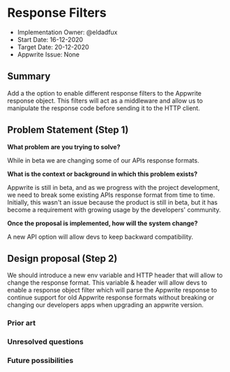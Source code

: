 # Response Filters <!-- What do you want to call your `awesome_feature`? -->

- Implementation Owner: @eldadfux
- Start Date: 16-12-2020
- Target Date: 20-12-2020
- Appwrite Issue: None

## Summary

[summary]: #summary

Add a the option to enable different response filters to the Appwrite response object. This filters will act as a middleware and allow us to manipulate the response code before sending it to the HTTP client.

<!-- Brief explanation of the proposed contribution. Write your answer below. -->

## Problem Statement (Step 1)

[problem-statement]: #problem-statement

**What problem are you trying to solve?**

While in beta we are changing some of our APIs response formats.

**What is the context or background in which this problem exists?**

<!-- Write your answer below. -->
Appwrite is still in beta, and as we progress with the project development, we need to break some existing APIs response format from time to time. Initially, this wasn't an issue because the product is still in beta, but it has become a requirement with growing usage by the developers' community.

**Once the proposal is implemented, how will the system change?**

<!-- Write your answer below. -->

A new API option will allow devs to keep backward compatibility.

<!-- Please avoid discussing your proposed solution. -->

## Design proposal (Step 2)

[design-proposal]: #design-proposal

We should introduce a new env variable and HTTP header that will allow to change the response format. This variable & header will allow devs to enable a response object filter which will parse the Appwrite response to continue support for old Appwrite response formats without breaking or changing our developers apps when upgrading an appwrite version.

<!--
This is the technical portion of the RFC. Explain the design in sufficient detail keeping in mind the following:

- Its interaction with other parts of the system is clear
- It is reasonably clear how the contribution would be implemented
- Dependencies on libraries, tools, projects or work that isn't yet complete
- New API routes that need to be created or modifications to the existing routes (if needed)
- Any breaking changes and ways in which we can ensure backward compatibility.
- Use Cases
- Goals
- Deliverables
- Changes to documentation
- Ways to scale the solution

Ensure that you include examples, code-snippets etc. to allow the community to understand the proposed solution. **It would be best if the examples use naming conventions that you intend to use during the actual implementation so that changes can be suggested early on during the development.**

Write your answer below.

-->

### Prior art

[prior-art]: #prior-art

<!--

Discuss prior art, both the good and the bad, in relation to this proposal. A
few examples of what this can include are:

- Does this functionality exist in other software and what experience has their
  community had?
- For other teams: What lessons can we learn from what other communities have
  done here?
- Papers: Are there any published papers or great posts that discuss this? If
  you have some relevant papers to refer to, this can serve as a more detailed
  theoretical background.

This section is intended to encourage you as an author to think about the
lessons from other software, provide readers of your RFC with a fuller picture.
If there is no prior art, that is fine - your ideas are interesting to us
whether they are brand new or if it is an adaptation from other software.

Write your answer below.
-->

### Unresolved questions

[unresolved-questions]: #unresolved-questions

<!-- What parts of the design do you expect to resolve through the RFC process before this gets merged? -->

<!-- Write your answer below. -->

### Future possibilities

[future-possibilities]: #future-possibilities

<!-- This is also a good place to "dump ideas", if they are out of scope for the RFC you are writing but otherwise related. -->

<!-- Write your answer below. -->
